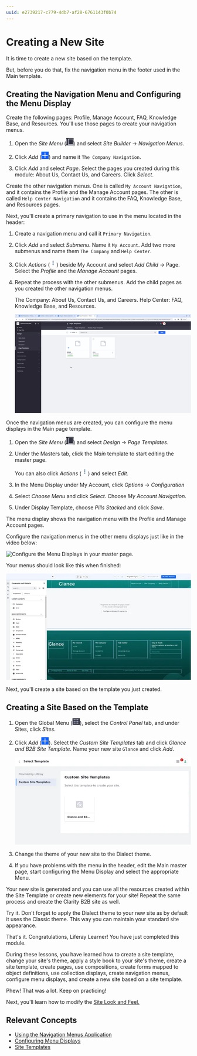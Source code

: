 ```yaml
---
uuid: e2739217-c779-4db7-af28-6761143f0b74
---
```

# Creating a New Site

It is time to create a new site based on the template.

But, before you do that, fix the navigation menu in the footer used in the Main template.

## Creating the Navigation Menu and Configuring the Menu Display

Create the following pages: Profile, Manage Account, FAQ, Knowledge Base, and Resources. You'll use those pages to create your navigation menus.

1. Open the *Site Menu* (![Site Menu](../../images/icon-product-menu.png)) and select *Site Builder* &rarr; *Navigation Menus*.

1. Click *Add* (![Add icon](../../images/icon-add.png)) and name it `The Company Navigation`.

1. Click *Add* and select *Page*. Select the pages you created during this module: About Us, Contact Us, and Careers. Click *Select*.

Create the other navigation menus. One is called `My Account Navigation`, and it contains the Profile and the Manage Account pages. The other is called `Help Center Navigation` and it contains the FAQ, Knowledge Base, and Resources pages.

Next, you'll create a primary navigation to use in the menu located in the header:

1. Create a navigation menu and call it `Primary Navigation`.

1. Click *Add* and select *Submenu*. Name it `My Account`. Add two more submenus and name them `The Company` and `Help Center`.

1. Click *Actions* (![Actions icon](../../images/icon-actions.png)) beside My Account and select *Add Child* &rarr; Page. Select the *Profile* and the *Manage Account* pages.

1. Repeat the process with the other submenus. Add the child pages as you created the other navigation menus.

   The Company: About Us, Contact Us, and Careers.
   Help Center: FAQ, Knowledge Base, and Resources.

   ![Create a Primary navigation menu](./creating-a-new-site/images/01.gif)

Once the navigation menus are created, you can configure the menu displays in the Main page template.

1. Open the *Site Menu* (![Site Menu](../../images/icon-product-menu.png)) and select *Design* &rarr; *Page Templates*.

1. Under the Masters tab, click the *Main* template to start editing the master page.

   You can also click *Actions* (![Action icon](../../images/icon-actions.png)) and select *Edit*.

1. In the Menu Display under My Account, click *Options* &rarr; *Configuration*

1. Select *Choose Menu* and click *Select*. Choose *My Account Navigation*.

1. Under Display Template, choose *Pills Stacked* and click *Save*.

The menu display shows the navigation menu with the Profile and Manage Account pages.

Configure the navigation menus in the other menu displays just like in the video below:

![Configure the Menu Displays in your master page.](./creating-a-new-site/images/02.gif)

Your menus should look like this when finished: 

![The Main master page has all menu displays configured.](./creating-a-new-site/images/03.png)

Next, you'll create a site based on the template you just created.

## Creating a Site Based on the Template

1. Open the Global Menu (![Global Menu](../../images/icon-applications-menu.png)), select the *Control Panel* tab, and under Sites, click *Sites*.

1. Click *Add* (![Add icon](../../images/icon-add.png)). Select the *Custom Site Templates* tab and click *Glance and B2B Site Template*. Name your new site `Glance` and click *Add*.

   ![Create a new site based on the site template you created.](./creating-a-new-site/images/04.png)

1. Change the theme of your new site to the Dialect theme.

1. If you have problems with the menu in the header, edit the Main master page, start configuring the Menu Display and select the appropriate Menu.

Your new site is generated and you can use all the resources created within the Site Template or create new elements for your site! Repeat the same process and create the Clarity B2B site as well.

<!-- What's the B2B site's name? -Rich -->
<!-- I asked the designer and she did not know . I don't think there is one. So I called it Clarity B2B just in case. - Eric -->

Try it. Don't forget to apply the Dialect theme to your new site as by default it uses the Classic theme. This way you can maintain your standard site appearance.

That's it. Congratulations, Liferay Learner! You have just completed this module.

During these lessons, you have learned how to create a site template, change your site's theme, apply a style book to your site's theme, create a site template, create pages, use compositions, create forms mapped to object definitions, use collection displays, create navigation menus, configure menu displays, and create a new site based on a site template.

Phew! That was a lot. Keep on practicing!

Next, you'll learn how to modify the [Site Look and Feel.]()

## Relevant Concepts

- [Using the Navigation Menus Application](https://learn.liferay.com/web/guest/w/dxp/site-building/site-navigation/using-the-navigation-menus-application)
- [Configuring Menu Displays](https://learn.liferay.com/web/guest/w/dxp/site-building/site-navigation/configuring-menu-displays)
- [Site Templates](https://learn.liferay.com/web/guest/w/dxp/site-building/sites/site-templates)
